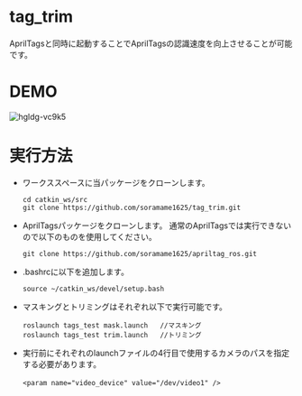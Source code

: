 
# tag_trim　　
AprilTagsと同時に起動することでAprilTagsの認識速度を向上させることが可能です。

# DEMO
![hgldg-vc9k5](https://user-images.githubusercontent.com/39610790/75664229-792c3e00-5cb5-11ea-9348-3f9c4bdb0aef.gif)

# 実行方法
- ワークススペースに当パッケージをクローンします。
  ```
  cd catkin_ws/src
  git clone https://github.com/soramame1625/tag_trim.git
  ```
- AprilTagsパッケージをクローンします。
  通常のAprilTagsでは実行できないので以下のものを使用してください。
  ```
  git clone https://github.com/soramame1625/apriltag_ros.git
  ```
- .bashrcに以下を追加します。
  ```
  source ~/catkin_ws/devel/setup.bash
  ```
- マスキングとトリミングはそれぞれ以下で実行可能です。
  ```
  roslaunch tags_test mask.launch   //マスキング
  roslaunch tags_test trim.launch   //トリミング
  ```
- 実行前にそれぞれのlaunchファイルの4行目で使用するカメラのパスを指定する必要があります。
  ```
  <param name="video_device" value="/dev/video1" />　
  ```
